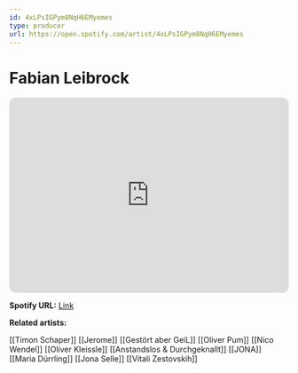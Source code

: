 ```yaml
---
id: 4xLPsIGPym8NqH6EMyemes
type: producer
url: https://open.spotify.com/artist/4xLPsIGPym8NqH6EMyemes
---
```

# Fabian Leibrock

<iframe style="border-radius:12px" src="https://open.spotify.com/embed/artist/4xLPsIGPym8NqH6EMyemes" width="100%" height="352" frameBorder="0" allowfullscreen="" allow="autoplay; clipboard-write; encrypted-media; fullscreen; picture-in-picture" loading="lazy"></iframe>

**Spotify URL:** [Link](https://open.spotify.com/artist/4xLPsIGPym8NqH6EMyemes)

**Related artists:**

[[Timon Schaper]]
[[Jerome]]
[[Gestört aber GeiL]]
[[Oliver Pum]]
[[Nico Wendel]]
[[Oliver Kleissle]]
[[Anstandslos & Durchgeknallt]]
[[JONA]]
[[Maria Dürrling]]
[[Jona Selle]]
[[Vitali Zestovskih]]
